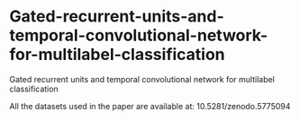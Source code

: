 # Gated-recurrent-units-and-temporal-convolutional-network-for-multilabel-classification
Gated recurrent units and temporal convolutional network for multilabel classification

All the datasets used in the paper are available at: 10.5281/zenodo.5775094
